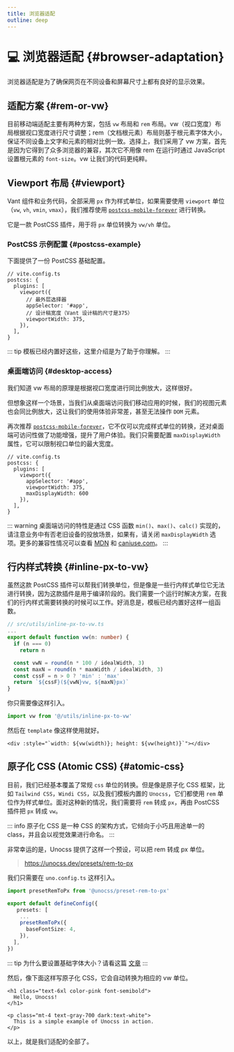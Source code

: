 ```yaml
---
title: 浏览器适配
outline: deep
---
```


# :computer: 浏览器适配 {#browser-adaptation}

浏览器适配是为了确保网页在不同设备和屏幕尺寸上都有良好的显示效果。

## 适配方案 {#rem-or-vw}

目前移动端适配主要有两种方案，包括 `vw` 布局和 `rem` 布局。vw（视口宽度）布局根据视口宽度进行尺寸调整；rem（文档根元素）布局则基于根元素字体大小，保证不同设备上文字和元素的相对比例一致。选择上，我们采用了 vw 方案，首先是因为它得到了众多浏览器的兼容，其次它不用像 rem 在运行时通过 JavaScript 设置根元素的 `font-size`。vw 让我们的代码更纯粹。

## Viewport 布局 {#viewport}

Vant 组件和业务代码，全部采用 `px` 作为样式单位，如果需要使用 `viewport` 单位（`vw`, `vh`, `vmin`, `vmax`），我们推荐使用 [`postcss-mobile-forever`](https://github.com/wswmsword/postcss-mobile-forever) 进行转换。

它是一款 PostCSS 插件，用于将 `px` 单位转换为 `vw/vh` 单位。

### PostCSS 示例配置 {#postcss-example}

下面提供了一份 PostCSS 基础配置。

```ts{6,8}
// vite.config.ts
postcss: {
  plugins: [
    viewport({
      // 最外层选择器
      appSelector: '#app',
      // 设计稿宽度（Vant 设计稿的尺寸是375）
      viewportWidth: 375,
    }),
  ],
}
```

::: tip
模板已经内置好这些，这里介绍是为了助于你理解。
:::

### 桌面端访问 {#desktop-access}

我们知道 vw 布局的原理是根据视口宽度进行同比例放大，这样很好。

但想象这样一个场景，当我们从桌面端访问我们移动应用的时候，我们的视图元素也会同比例放大，这让我们的使用体验非常差，甚至无法操作 `DOM` 元素。

再次推荐 [`postcss-mobile-forever`](https://github.com/wswmsword/postcss-mobile-forever)，它不仅可以完成样式单位的转换，还对桌面端可访问性做了功能增强，提升了用户体验。我们只需要配置 `maxDisplayWidth` 属性，它可以限制视口单位的最大宽度。

```ts{7}
// vite.config.ts
postcss: {
  plugins: [
    viewport({
      appSelector: '#app',
      viewportWidth: 375,
      maxDisplayWidth: 600
    }),
  ],
}
```

::: warning
桌面端访问的特性是通过 CSS 函数 `min()`、`max()`、`calc()` 实现的，请注意业务中有否老旧设备的投放场景，如果有，请关闭 `maxDisplayWidth` 选项。更多的兼容性情况可以查看 [MDN](https://developer.mozilla.org/en-US/docs/Web/CSS/min#browser_compatibility) 和 [caniuse.com](https://caniuse.com/css-math-functions)。
:::

## 行内样式转换 {#inline-px-to-vw}

虽然这款 PostCSS 插件可以帮我们转换单位，但是像是一些行内样式单位它无法进行转换，因为这款插件是用于编译阶段的。我们需要一个运行时解决方案，在我们的行内样式需要转换的时候可以工作。好消息是，模板已经内置好这样一组函数。

```ts
// src/utils/inline-px-to-vw.ts
...
export default function vw(n: number) {
  if (n === 0)
    return n

  const vwN = round(n * 100 / idealWidth, 3)
  const maxN = round(n * maxWidth / idealWidth, 3)
  const cssF = n > 0 ? 'min' : 'max'
  return `${cssF}(${vwN}vw, ${maxN}px)`
}


```

你只需要像这样引入。

```ts
import vw from '@/utils/inline-px-to-vw'
```

然后在 `template` 像这样使用就好。

```vue
<div :style="`width: ${vw(width)}; height: ${vw(height)}`"></div>
```

## 原子化 CSS (Atomic CSS) {#atomic-css}

目前，我们已经基本覆盖了常规 `css` 单位的转换。但是像是原子化 CSS 框架，比如 `Tailwind CSS`，`Windi CSS`，以及我们模板内置的 `Unocss`，它们都使用 `rem` 单位作为样式单位。面对这种新的情况，我们需要将 `rem` 转成 `px`，再由 PostCSS 插件把 `px` 转成 `vw`。

::: info
原子化 CSS 是一种 CSS 的架构方式，它倾向于小巧且用途单一的 class，并且会以视觉效果进行命名。
:::

非常幸运的是，Unocss 提供了这样一个预设，可以把 rem 转成 px 单位。

> <https://unocss.dev/presets/rem-to-px>

我们只需要在 `uno.config.ts` 这样引入。

```ts
import presetRemToPx from '@unocss/preset-rem-to-px'

export default defineConfig({
   presets: [
    ...
    presetRemToPx({
      baseFontSize: 4,
    }),
  ],
})

```

::: tip
为什么要设置基础字体大小？请看这篇 [文章](https://juejin.cn/post/7262975395620618298)
:::

然后，像下面这样写原子化 CSS，它会自动转换为相应的 vw 单位。

```vue
<h1 class="text-6xl color-pink font-semibold">
  Hello, Unocss!
</h1>

<p class="mt-4 text-gray-700 dark:text-white">
  This is a simple example of Unocss in action.
</p>

```

以上，就是我们适配的全部了。
